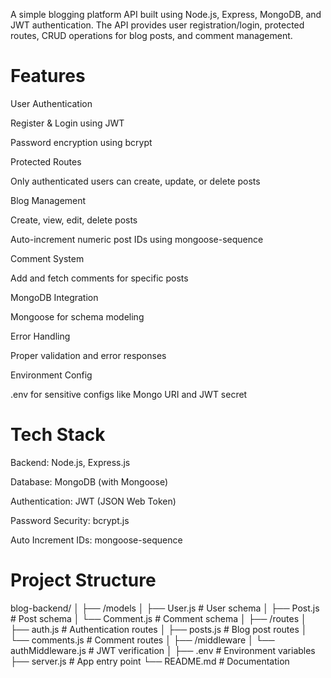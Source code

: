 A simple blogging platform API built using Node.js, Express, MongoDB, and JWT authentication. The API provides user registration/login, protected routes, CRUD operations for blog posts, and comment management.

# Features
User Authentication

Register & Login using JWT

Password encryption using bcrypt

Protected Routes

Only authenticated users can create, update, or delete posts

Blog Management

Create, view, edit, delete posts

Auto-increment numeric post IDs using mongoose-sequence

Comment System

Add and fetch comments for specific posts

MongoDB Integration

Mongoose for schema modeling

Error Handling

Proper validation and error responses

Environment Config

.env for sensitive configs like Mongo URI and JWT secret

# Tech Stack
Backend: Node.js, Express.js

Database: MongoDB (with Mongoose)

Authentication: JWT (JSON Web Token)

Password Security: bcrypt.js

Auto Increment IDs: mongoose-sequence

# Project Structure
blog-backend/
│
├── /models
│   ├── User.js        # User schema
│   ├── Post.js        # Post schema
│   └── Comment.js     # Comment schema
│
├── /routes
│   ├── auth.js        # Authentication routes
│   ├── posts.js       # Blog post routes
│   └── comments.js    # Comment routes
│
├── /middleware
│   └── authMiddleware.js  # JWT verification
│
├── .env               # Environment variables
├── server.js          # App entry point
└── README.md          # Documentation
